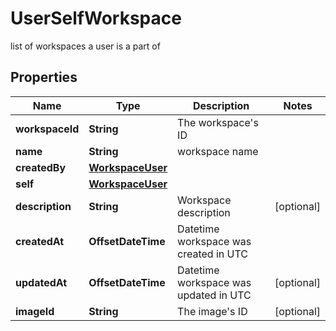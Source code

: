 

# UserSelfWorkspace

list of workspaces a user is a part of

## Properties

| Name | Type | Description | Notes |
|------------ | ------------- | ------------- | -------------|
|**workspaceId** | **String** | The workspace&#39;s ID |  |
|**name** | **String** | workspace name |  |
|**createdBy** | [**WorkspaceUser**](WorkspaceUser.md) |  |  |
|**self** | [**WorkspaceUser**](WorkspaceUser.md) |  |  |
|**description** | **String** | Workspace description |  [optional] |
|**createdAt** | **OffsetDateTime** | Datetime workspace was created in UTC |  |
|**updatedAt** | **OffsetDateTime** | Datetime workspace was updated in UTC |  [optional] |
|**imageId** | **String** | The image&#39;s ID |  [optional] |



